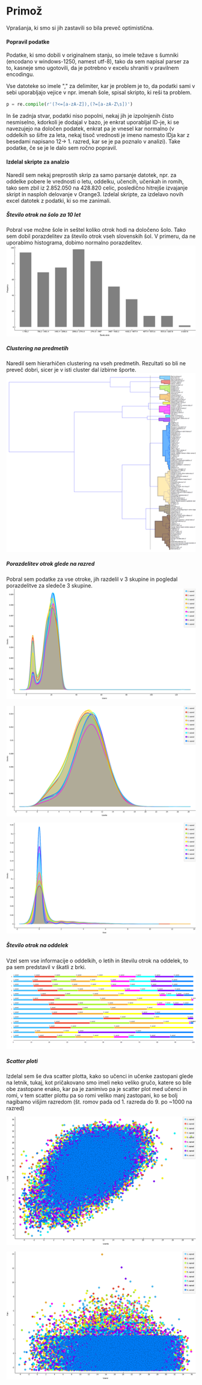 
# Primož
Vprašanja, ki smo si jih zastavili so bila preveč optimistična.

#### Popravil podatke
Podatke, ki smo dobili v originalnem stanju, so imele težave s šumniki (encodano v windows-1250, namest utf-8), tako da sem napisal parser za to, kasneje smo ugotovili, da je potrebno v excelu shraniti v pravilnem encodingu.

Vse datoteke so imele "," za delimiter, kar je problem je to, da podatki sami v sebi uporabljajo vejice v npr. imenah šole, spisal skripto, ki reši ta problem.

```python
p = re.compile(r'(?<=[a-zA-Z]),(?=[a-zA-Z\s])')
```

In še zadnja stvar, podatki niso popolni, nekaj jih je izpolnjenih čisto nesmiselno, kdorkoli je dodajal v bazo, je enkrat uporabljal ID-je, ki se navezujejo na določen podatek, enkrat pa je vnesel kar normalno (v oddelkih so šifre za leta, nekaj tisoč vrednosti je imeno namesto IDja kar z besedami napisano 12-> 1. razred, kar se je pa poznalo v analizi). Take podatke, če se je le dalo sem ročno popravil.

#### Izdelal skripte za analzio
Naredil sem nekaj preprostih skrip za samo parsanje datotek, npr. za oddelke pobere le vrednosti o letu, oddelku, učencih, učenkah in romih, tako sem zbil iz 2.852.050 na 428.820 celic, posledično hitrejše izvajanje skript in nasploh delovanje v Orange3. Izdelal skripte, za izdelavo novih excel datotek z podatki, ki so me zanimali.

##### Število otrok na šolo za 10 let
Pobral vse možne šole in seštel koliko otrok hodi na določeno šolo. Tako sem dobil porazdelitev za število otrok vseh slovenskih šol. V primeru, da ne uporabimo histograma, dobimo normalno porazdelitev.
![alt text](https://github.com/pecarprimoz/PR17_PPGAVB/blob/master/slikice/hist_otroci.png?raw=true "Porazdelitev otrok v histogramu.")

##### Clustering na predmetih
Naredil sem hierarhičen clustering na vseh predmetih. Rezultati so bli ne preveč dobri, sicer je v isti cluster dal izbirne športe.
![alt text](https://github.com/pecarprimoz/PR17_PPGAVB/blob/master/slikice/clustering_predmeti.png?raw=true "Hierarhičen clustering na predmetih.")

##### Porazdelitev otrok glede na razred
Pobral sem podatke za vse otroke, jih razdelil v 3 skupine in pogledal porazdelitve za sledeče 3 skupine.
![alt text](https://raw.githubusercontent.com/pecarprimoz/PR17_PPGAVB/master/slikice/ucenci_na_leto.png "Porazdelitev učencov, glede na leto.")

![alt text](https://github.com/pecarprimoz/PR17_PPGAVB/blob/master/slikice/ucenke_na_leto.png?raw=true "Porazdelitev učenk, glede na leto.")

![alt text](https://github.com/pecarprimoz/PR17_PPGAVB/blob/master/slikice/romi_na_leto.png?raw=true "Porazdelitev romov, glede na leto.")

##### Število otrok na oddelek
Vzel sem vse informacije o oddelkih, o letih in številu otrok na oddelek, to pa sem predstavil v škatli z brki.
![alt text](https://github.com/pecarprimoz/PR17_PPGAVB/blob/master/slikice/oddelki_ucenci.png?raw=true "Št. otrok, na oddelek, na leto.")

##### Scatter ploti
Izdelal sem še dva scatter plotta, kako so učenci in učenke zastopani glede na letnik, tukaj, kot pričakovano smo imeli neko veliko gručo, katere so bile obe zastopane enako, kar pa je zanimivo pa je scatter plot med učenci in romi, v tem scatter plottu pa so romi veliko manj zastopani, ko se bolj nagibamo višjim razredom (št. romov pada od 1. razreda do 9. po ~1000 na razred)


![alt text](https://github.com/pecarprimoz/PR17_PPGAVB/blob/master/slikice/scatter_ucenkeXucenci_po_razredih.png?raw=true "Scatter plot, učenci in učenke")

![alt text](https://github.com/pecarprimoz/PR17_PPGAVB/blob/master/slikice/scatter_ucenciXromi_po_razredih.png?raw=true "Scatter plot, učenci in romi")
